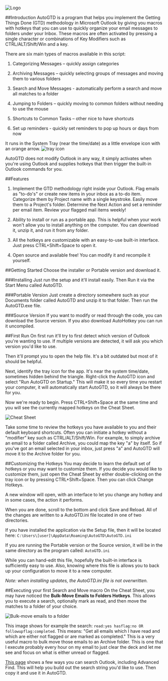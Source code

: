 ![Logo](http://www.autogtd.com/wp-content/uploads/2014/12/logo1.png)##IntroductionAutoGTD is a program that helps you implement the Getting Things Done (GTD) methodology in Microsoft Outlook by giving you macros with hotkeys that you can use to quickly organize your email messages to folders under your Inbox. These macros are often activated by pressing a single character or combinations of Key Modifiers such as CTRL/ALT/Shift/Win and a key. There are six main types of macros available in this script: 1. Categorizing Messages – quickly assign categories 2. Archiving Messages – quickly selecting groups of messages and moving them to various folders 3. Search and Move Messages - automatically perform a search and move all matches to a folder4. Jumping to Folders – quickly moving to common folders without needing to use the mouse 5. Shortcuts to Common Tasks – other nice to have shortcuts 6. Set up reminders - quickly set reminders to pop up hours or days from nowIt runs in the System Tray (near the time/date) as a little envelope icon with an orange arrow. ![tray icon](http://www.autogtd.com/wp-content/uploads/2016/09/AutoGTD_16x16.png)AutoGTD does not modify Outlook in any way, it simply activates when you're using Outlook and supplies hotkeys that then trigger the built-in Outlook commands for you.##Features1. Implement the GTD methodology right inside your Outlook.  Flag emails as "to-do's" or create new items in your inbox as a to-do item. Categorize them by Project name with a single keystroke.  Easily move them to a Project's folder. Determine the Next Action and set a reminder per email item. Review your flagged mail items weekly!2. Ability to install or run as a portable app.  This is helpful when your work won't allow you to install anything on the computer.  You can download it, unzip it, and run it from any folder.3. All the hotkeys are customizable with an easy-to-use built-in interface.  Just press CTRL+Shift+Space to open it.4. Open source and available free!  You can modify it and recompile it yourself.##Getting StartedChoose the installer or Portable version and download it.###Installing Just run the setup and it'll install easily.  Then Run it via the Start Menu called AutoGTD.###Portable VersionJust create a directory somewhere such as your Documents folder called AutoGTD and unzip it to that folder.  Then run the AutoGTD.exe file.###Source VersionIf you want to modify or read through the code, you can download the Source version. If you also download AutoHotkey you can run it uncompiled. ##First RunOn first run it'll try to first detect which version of Outlook you're wanting to use.  If multiple versions are detected, it will ask you which version you'd like to use.Then it'll prompt you to open the help file.  It's a bit outdated but most of it should be helpful.Next, identify the tray icon for the app.  It's near the system time/date, sometimes hidden behind the triangle.  Right-click the AutoGTD icon and select "Run AutoGTD on Startup."  This will make it so every time you restart your computer, it will automatically start AutoGTD, so it will always be there for you.Now we're ready to begin.  Press CTRL+Shift+Space at the same time and you will see the currently mapped hotkeys on the Cheat Sheet.![Cheat Sheet](http://www.autogtd.com/wp-content/uploads/2014/12/CheatSheet.png)Take some time to review the hotkeys you have available to you and their default keyboard shortcuts.  Often you can initiate a hotkey without a "modifier" key such as CTRL/ALT/Shift/Win.  For example, to simply archive an email to a folder called Archive, you could map the key "a" by itself.  So if you've got an email selected in your inbox, just press "a" and AutoGTD will move it to the Archive folder for you.##Customizing the HotkeysYou may decide to learn the default set of hotkeys or you may want to customize them.  If you decide you would like to customize them, just open the Cheat Sheet by either double-clicking on the tray icon or by pressing CTRL+Shift+Space.  Then you can click Change Hotkeys.A new window will open, with an interface to let you change any hotkey and in some cases, the action it performs.When you are done, scroll to the bottom and click Save and Reload.  All of the changes are written to a AutoGTD.ini file located in one of two directories.If you have installed the application via the Setup file, then it will be located here:`C:\Users\[user]\AppData\Roaming\AutoGTD\AutoGTD.ini`If you are running the Portable version or the Source version, it will be in the same directory as the program called: `AutoGTD.ini`While you can hand-edit this file, hopefully the built-in interface is sufficiently easy to use.  Also, knowing where this file is allows you to back up your configuration to move it to a new computer.*Note: when installing updates, the AutoGTD.ini file is not overwritten.*##Executing your first Search and Move macroOn the Cheat Sheet, you may have noticed the **Bulk-Move Emails to Folders Hotkeys**.  This allows you to execute a search, optionally mark as read, and then move the matches to a folder of your choice.![Bulk-move emails to a folder](http://www.autogtd.com/wp-content/uploads/2017/01/Bulk-Move-Emails-to-Folders.png)This image shows for example the search: `read:yes hasflag:no OR followupflag:completed`.  This means: "Get all emails which I have read and which are either not flagged or are marked as completed."  This is a very useful macro to bulk move those emails to an Archive folder.  This is one that I execute probably every hour on my email to just clear the deck and let me see and focus on what is either unread or flagged.[This page](https://support.office.com/en-us/article/Find-a-message-or-item-with-Instant-Search-69748862-5976-47b9-98e8-ed179f1b9e4d) shows a few ways you can search Outlook, including Advanced Find.  This will help you build out the search string you'd like to use.  Then copy it and use it in AutoGTD.